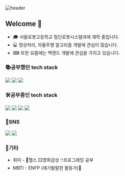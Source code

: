 ![header](https://capsule-render.vercel.app/api?type=waving&color=timeGradient&height=300&section=header&text=Hello%20World!&fontSize=90&animation=fadeIn&fontAlignY=38&desc=Daeho's%20git&descAlignY=51&descAlign=71)

## Welcome 👋
- 🎓 서울로봇고등학교 첨단로봇시스템과에 재학 중입니다.
- 💻 영상처리, 자율주행 알고리즘 개발에 관심이 많습니다.
- ⌨ 또한 요즘에는 백엔드 개발에 관심을 가지고 있습니다.

### 📚공부했던 tech stack
<img src="https://img.shields.io/badge/Python-FFD43B?style=flat-square&logo=Python&logoColor=white"/></a>
<img src="https://img.shields.io/badge/C-A8B9CC?style=flat-square&logo=C&logoColor=white"/></a>
<img src="https://img.shields.io/badge/HTML5-E34F26?style=flat-square&logo=HTML5&logoColor=white"/></a>

### 🛠공부중인 tech stack
<img src="https://img.shields.io/badge/Java-007396?style=flat-square&logo=Java&logoColor=white"/></a>
<img src="https://img.shields.io/badge/MySQL-4479A1?style=flat-square&logo=MySQL&logoColor=white"/></a>
<img src="https://img.shields.io/badge/C++-4B7BE5?style=flat-square&logo=cplusplus#&logoColor=white"/></a>
<img src="https://img.shields.io/badge/ROS-001E6C?style=flat-square&logo=ros#&logoColor=white"/></a>

### 📱SNS
<a href="https://www.instagram.com/kho_o4/?hl=ko" target="_blank"><img src="https://img.shields.io/badge/kho_04-E4405F?style=flat-square&logo=Instagram&logoColor=white"/></a>
<a href="https://www.instagram.com/k.haruto__/?hl=ko" target="_blank"><img src="https://img.shields.io/badge/k.haruto__-E4405F?style=flat-square&logo=Instagram&logoColor=white"/></a>

### 🌈기타
- 취미 - 💪헬스 🎞영화감상 🖱프로그래밍 공부
- MBTI - ENFP (재기발랄한 활동가)🧡
